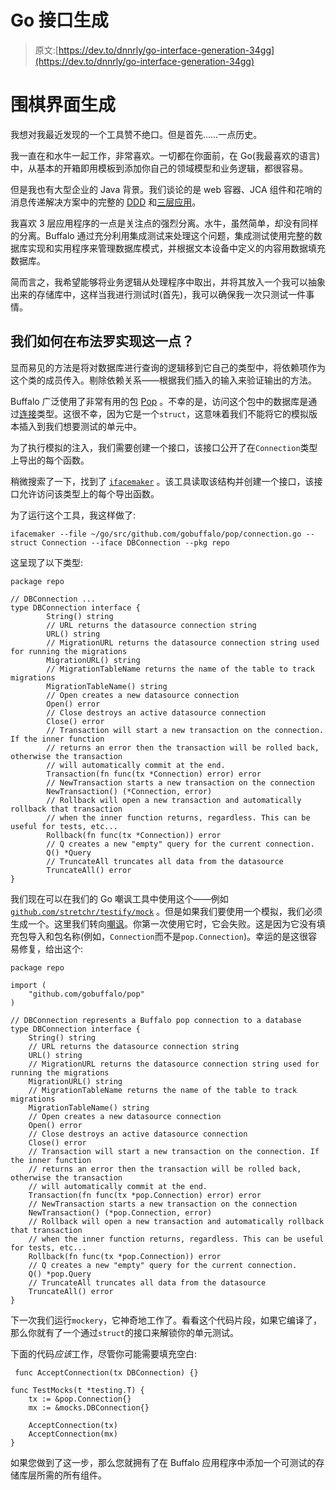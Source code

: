 # Go 接口生成

> 原文:[https://dev.to/dnnrly/go-interface-generation-34gg](https://dev.to/dnnrly/go-interface-generation-34gg)

# 围棋界面生成

我想对我最近发现的一个工具赞不绝口。但是首先……一点历史。

我一直在和水牛一起工作，非常喜欢。一切都在你面前，在 Go(我最喜欢的语言)中，从基本的开箱即用模板到添加你自己的领域模型和业务逻辑，都很容易。

但是我也有大型企业的 Java 背景。我们谈论的是 web 容器、JCA 组件和花哨的消息传递解决方案中的完整的 [DDD](https://en.wikipedia.org/wiki/Domain-driven_design) 和[三层应用](https://www.techopedia.com/definition/24306/three-tier-application)。

我喜欢 3 层应用程序的一点是关注点的强烈分离。水牛，虽然简单，却没有同样的分离。Buffalo 通过充分利用集成测试来处理这个问题，集成测试使用完整的数据库实现和实用程序来管理数据库模式，并根据文本设备中定义的内容用数据填充数据库。

简而言之，我希望能够将业务逻辑从处理程序中取出，并将其放入一个我可以抽象出来的存储库中，这样当我进行测试时(首先)，我可以确保我一次只测试一件事情。

## 我们如何在布法罗实现这一点？

显而易见的方法是将对数据库进行查询的逻辑移到它自己的类型中，将依赖项作为这个类的成员传入。剔除依赖关系——根据我们插入的输入来验证输出的方法。

Buffalo 广泛使用了非常有用的包 [Pop](https://github.com/gobuffalo/pop) 。不幸的是，访问这个包中的数据库是通过[连接](https://godoc.org/github.com/gobuffalo/pop#Connection)类型。这很不幸，因为它是一个`struct`，这意味着我们不能将它的模拟版本插入到我们想要测试的单元中。

为了执行模拟的注入，我们需要创建一个接口，该接口公开了在`Connection`类型上导出的每个函数。

稍微搜索了一下，找到了 [`ifacemaker`](//github.com/vburenin/ifacemaker) 。该工具读取该结构并创建一个接口，该接口允许访问该类型上的每个导出函数。

为了运行这个工具，我这样做了:

```
ifacemaker --file ~/go/src/github.com/gobuffalo/pop/connection.go --struct Connection --iface DBConnection --pkg repo 
```

这呈现了以下类型:

```
package repo

// DBConnection ...
type DBConnection interface {
        String() string
        // URL returns the datasource connection string
        URL() string
        // MigrationURL returns the datasource connection string used for running the migrations
        MigrationURL() string
        // MigrationTableName returns the name of the table to track migrations
        MigrationTableName() string
        // Open creates a new datasource connection
        Open() error
        // Close destroys an active datasource connection
        Close() error
        // Transaction will start a new transaction on the connection. If the inner function
        // returns an error then the transaction will be rolled back, otherwise the transaction
        // will automatically commit at the end.
        Transaction(fn func(tx *Connection) error) error
        // NewTransaction starts a new transaction on the connection
        NewTransaction() (*Connection, error)
        // Rollback will open a new transaction and automatically rollback that transaction
        // when the inner function returns, regardless. This can be useful for tests, etc...
        Rollback(fn func(tx *Connection)) error
        // Q creates a new "empty" query for the current connection.
        Q() *Query
        // TruncateAll truncates all data from the datasource
        TruncateAll() error
} 
```

我们现在可以在我们的 Go 嘲讽工具中使用这个——例如 [`github.com/stretchr/testify/mock`](https://github.com/stretchr/testify/) 。但是如果我们要使用一个模拟，我们必须生成一个。这里我们转向[嘲讽](https://github.com/vektra/mockery/)。你第一次使用它时，它会失败。这是因为它没有填充包导入和包名称(例如，`Connection`而不是`pop.Connection`)。幸运的是这很容易修复，给出这个:

```
package repo

import (
    "github.com/gobuffalo/pop"
)

// DBConnection represents a Buffalo pop connection to a database
type DBConnection interface {
    String() string
    // URL returns the datasource connection string
    URL() string
    // MigrationURL returns the datasource connection string used for running the migrations
    MigrationURL() string
    // MigrationTableName returns the name of the table to track migrations
    MigrationTableName() string
    // Open creates a new datasource connection
    Open() error
    // Close destroys an active datasource connection
    Close() error
    // Transaction will start a new transaction on the connection. If the inner function
    // returns an error then the transaction will be rolled back, otherwise the transaction
    // will automatically commit at the end.
    Transaction(fn func(tx *pop.Connection) error) error
    // NewTransaction starts a new transaction on the connection
    NewTransaction() (*pop.Connection, error)
    // Rollback will open a new transaction and automatically rollback that transaction
    // when the inner function returns, regardless. This can be useful for tests, etc...
    Rollback(fn func(tx *pop.Connection)) error
    // Q creates a new "empty" query for the current connection.
    Q() *pop.Query
    // TruncateAll truncates all data from the datasource
    TruncateAll() error
} 
```

下一次我们运行`mockery`，它神奇地工作了。看看这个代码片段，如果它编译了，那么你就有了一个通过`struct`的接口来解锁你的单元测试。

下面的代码*应该*工作，尽管你可能需要填充空白:

```
 func AcceptConnection(tx DBConnection) {}

func TestMocks(t *testing.T) {
    tx := &pop.Connection{}
    mx := &mocks.DBConnection{}

    AcceptConnection(tx)
    AcceptConnection(mx)
} 
```

如果您做到了这一步，那么您就拥有了在 Buffalo 应用程序中添加一个可测试的存储库层所需的所有组件。
